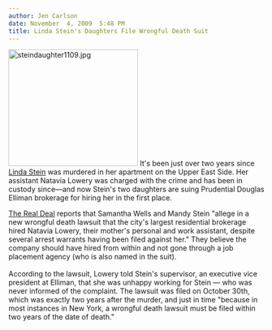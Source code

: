 ```yaml
---
author: Jen Carlson
date: November  4, 2009  5:48 PM
title: Linda Stein's Daughters File Wrongful Death Suit
---
```


<p><span class="mt-enclosure mt-enclosure-image" style="display: inline;"> <img alt="steindaughter1109.jpg" src="https://web.archive.org/web/20110623135354im_/http://gothamist.com/attachments/arts_jen/steindaughter1109.jpg" width="255" height="230" class="image-left"> </span>It&apos;s been just over two years since <a href="https://web.archive.org/web/20110623135354/http://gothamist.com/tags/lindastein">Linda Stein</a> was murdered in her apartment on the Upper East Side. Her assistant Natavia Lowery was charged with the crime and has been in custody since&#x2014;and now Stein&apos;s two daughters are suing Prudential Douglas Elliman brokerage for hiring her in the first place.</p>

<p><a href="https://web.archive.org/web/20110623135354/http://therealdeal.com/newyork/articles/linda-stein-s-daughters-sue-elliman-for-mother-s-wrongful-death">The Real Deal</a> reports that Samantha Wells and Mandy Stein &quot;allege in a new wrongful death lawsuit that the city&apos;s largest residential brokerage hired Natavia Lowery, their mother&apos;s personal and work assistant, despite several arrest warrants having been filed against her.&quot; They believe the company should have hired from within and not gone through a job placement agency (who is also named in the suit).<br>
 <br>
According to the lawsuit, Lowery told Stein&apos;s supervisor, an executive vice president at Elliman, that she was unhappy working for Stein &#x2014; who was never informed of the complaint. The lawsuit was filed on October 30th, which was exactly two years after the murder, and just in time &quot;because in most instances in New York, a wrongful death lawsuit must be filed within two years of the date of death.&quot;</p>